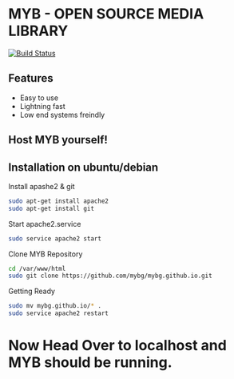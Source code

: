 # MYB - OPEN SOURCE MEDIA LIBRARY




[![Build Status](https://travis-ci.org/joemccann/dillinger.svg?branch=master)](https://travis-ci.org/joemccann/dillinger)


## Features

- Easy to use
- Lightning fast
- Low end systems freindly



## Host MYB yourself!


## Installation on ubuntu/debian


Install apashe2 & git

```sh
sudo apt-get install apache2
sudo apt-get install git
```

Start apache2.service

```sh
sudo service apache2 start 
```
Clone MYB Repository
```sh
cd /var/www/html
sudo git clone https://github.com/mybg/mybg.github.io.git
```
Getting Ready
```sh
sudo mv mybg.github.io/* .
sudo service apache2 restart
```
# Now Head Over to localhost and MYB should be running.





